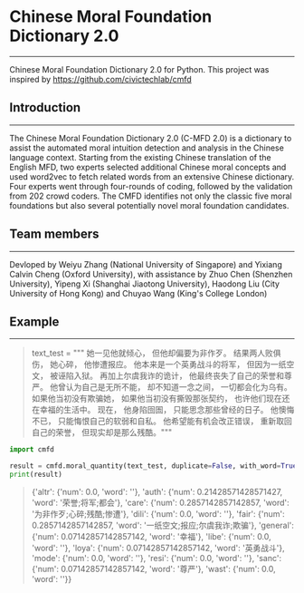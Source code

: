 
# Chinese Moral Foundation Dictionary 2.0
----

Chinese Moral Foundation Dictionary 2.0 for Python.  This project was inspired by  https://github.com/civictechlab/cmfd

## Introduction
----
The Chinese Moral Foundation Dictionary 2.0 (C-MFD 2.0) is a dictionary to assist the automated moral intuition detection and analysis in the Chinese language context. Starting from the existing Chinese translation of the English MFD, two experts selected additional Chinese moral concepts and used word2vec to fetch related words from an extensive Chinese dictionary. Four experts went through four-rounds of coding, followed by the validation from 202 crowd coders. The CMFD identifies not only the classic five moral foundations but also several potentially novel moral foundation candidates.



## Team members
----
Devloped by Weiyu Zhang (National University of Singapore) and Yixiang Calvin Cheng (Oxford University), with assistance by Zhuo Chen (Shenzhen University), Yipeng Xi (Shanghai Jiaotong University), Haodong Liu (City University of Hong Kong) and Chuyao Wang (King's College London)



## Example
----

> text_test = """
> 她一见他就倾心， 但他却偏要为非作歹。 结果两人败俱伤， 她心碎， 他惨遭报应。
> 他本来是一个英勇战斗的将军， 但因为一纸空文， 被诬陷入狱。 再加上尔虞我诈的诡计， 他最终丧失了自己的荣誉和尊严。
> 他曾认为自己是无所不能， 却不知道一念之间， 一切都会化为乌有。 如果他当初没有欺骗她， 如果他当初没有撕毁那张契约， 也许他们现在还在幸福的生活中。
> 现在， 他身陷囹圄， 只能思念那些曾经的日子。 他懊悔不已， 只能悔恨自己的软弱和自私。 他希望能有机会改正错误， 重新取回自己的荣誉， 但现实却是那么残酷。"""

```python
import cmfd

result = cmfd.moral_quantity(text_test, duplicate=False, with_word=True)
print(result)  
```
  
> {'altr': {'num': 0.0, 'word': ''},
> 'auth': {'num': 0.21428571428571427, 'word': '荣誉;将军;都会'},
> 'care': {'num': 0.2857142857142857, 'word': '为非作歹;心碎;残酷;惨遭'},
> 'dili': {'num': 0.0, 'word': ''},
> 'fair': {'num': 0.2857142857142857, 'word': '一纸空文;报应;尔虞我诈;欺骗'},
> 'general': {'num': 0.07142857142857142, 'word': '幸福'},
> 'libe': {'num': 0.0, 'word': ''},
> 'loya': {'num': 0.07142857142857142, 'word': '英勇战斗'},
> 'mode': {'num': 0.0, 'word': ''},
> 'resi': {'num': 0.0, 'word': ''},
> 'sanc': {'num': 0.07142857142857142, 'word': '尊严'},
> 'wast': {'num': 0.0, 'word': ''}}